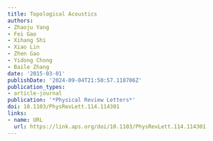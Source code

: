 ```yaml
---
title: Topological Acoustics
authors:
- Zhaoju Yang
- Fei Gao
- Xihang Shi
- Xiao Lin
- Zhen Gao
- Yidong Chong
- Baile Zhang
date: '2015-03-01'
publishDate: '2024-09-04T21:50:57.118706Z'
publication_types:
- article-journal
publication: '*Physical Review Letters*'
doi: 10.1103/PhysRevLett.114.114301
links:
- name: URL
  url: https://link.aps.org/doi/10.1103/PhysRevLett.114.114301
---
```

